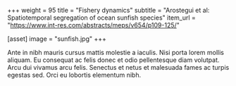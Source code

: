 +++
weight = 95
title = "Fishery dynamics"
subtitle = "Arostegui et al: Spatiotemporal segregation of ocean sunfish species"
item_url = "https://www.int-res.com/abstracts/meps/v654/p109-125/"

[asset]
  image = "sunfish.jpg"
+++

Ante in nibh mauris cursus mattis molestie a iaculis. Nisi porta lorem mollis aliquam. Eu consequat ac felis donec et odio pellentesque diam volutpat. Arcu dui vivamus arcu felis. Senectus et netus et malesuada fames ac turpis egestas sed. Orci eu lobortis elementum nibh.
